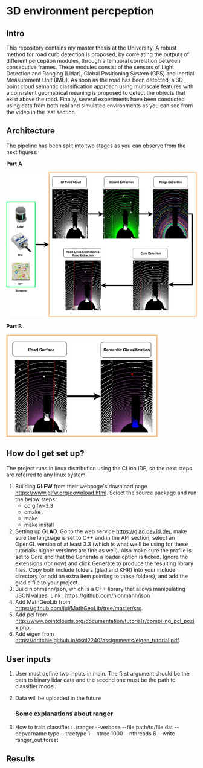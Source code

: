 # 3D environment percpeption #

## Intro ##
This repository contains my master thesis at the University. A robust method for road curb detection is proposed, by correlating the outputs of different perception modules, through a temporal correlation  between consecutive frames. These modules consist of the sensors of Light Detection and Ranging (Lidar), Global Positioning System (GPS) and Inertial Measurement Unit (IMU). As soon as the road has been detected, a 3D point cloud semantic classification approach using multiscale features with a consistent geometrical meaning is proposed to detect the objects that exist above the road. Finally, several experiments have been conducted using data from both real and simulated environments as you can see from the video in the last section.

## Architecture ##
The pipeline has been split into two stages as you can observe from the next figures:

**Part A**

![alt text](https://github.com/AndreasPapandreou/3D_environment_percpeption/blob/master/res/pipeline_parta.jpg?raw=true)

**Part B**

![alt text](https://github.com/AndreasPapandreou/3D_environment_percpeption/blob/master/res/pipeline_partb.jpg?raw=true)


## How do I get set up? ##

The project runs in linux distribution using the CLion IDE, so the next steps are referred to any linux system.

1. Building **GLFW** from their webpage's download page https://www.glfw.org/download.html. Select the source package and
   run the below steps :
    - cd glfw-3.3
    - cmake .
    - make
    - make install
2. Setting up **GLAD**. Go to the web service https://glad.dav1d.de/, make sure the language is set to C++ and in the API
   section, select an OpenGL version of at least 3.3 (which is what we'll be using for these tutorials; higher versions
   are fine as well). Also make sure the profile is set to Core and that the Generate a loader option is ticked.
   Ignore the extensions (for now) and click Generate to produce the resulting library files. Copy both include folders
   (glad and KHR) into your include directory (or add an extra item pointing to these folders), and add the glad.c file
   to your project.
3. Build nlohmann/json, which is a C++ library that allows manipulating JSON values.
    Link : https://github.com/nlohmann/json
4. Add MathGeoLib from https://github.com/juj/MathGeoLib/tree/master/src.
5. Add pcl from http://www.pointclouds.org/documentation/tutorials/compiling_pcl_posix.php.
6. Add eigen from https://dritchie.github.io/csci2240/assignments/eigen_tutorial.pdf.

## User inputs ##

1. User must define two inputs in main. The first argument should be the path to binary lidar data and the second one
must be the path to classifier model.
2. Data will be uploaded in the future

   ### Some explanations about ranger
1. How to train classifier :
   ./ranger --verbose --file path/to/file.dat --depvarname type --treetype 1 --ntree 1000 --nthreads 8 --write ranger_out.forest

## Results ##


